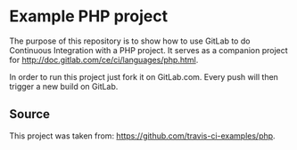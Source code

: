 Example PHP project
===================

The purpose of this repository is to show how to use GitLab to do
Continuous Integration with a PHP project. It serves as a companion project for
<http://doc.gitlab.com/ce/ci/languages/php.html>.

In order to run this project just fork it on GitLab.com.
Every push will then trigger a new build on GitLab.

Source
------
This project was taken from: https://github.com/travis-ci-examples/php.